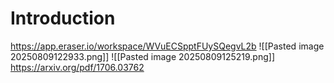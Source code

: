 # Introduction

https://app.eraser.io/workspace/WVuECSpptFUySQegvL2b
![[Pasted image 20250809122933.png]]
![[Pasted image 20250809125219.png]]
https://arxiv.org/pdf/1706.03762

